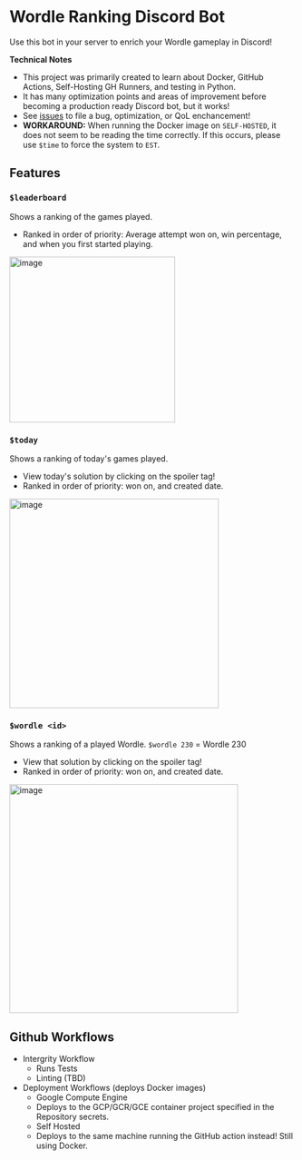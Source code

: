 # Wordle Ranking Discord Bot

Use this bot in your server to enrich your Wordle gameplay in Discord!

**Technical Notes**

- This project was primarily created to learn about Docker, GitHub Actions, Self-Hosting GH Runners, and testing in Python.
- It has many optimization points and areas of improvement before becoming a production ready Discord bot, but it works! 
- See [issues](https://github.com/baksha97/discord-wordle-stats/issues) to file a bug, optimization, or QoL enchancement!
- **WORKAROUND:** When running the Docker image on `SELF-HOSTED`, it does not seem to be reading the time correctly. If this occurs, please use `$time` to force the system to `EST`. 

## Features

### `$leaderboard`
Shows a ranking of the games played. 
- Ranked in order of priority: Average attempt won on, win percentage, and when you first started playing.  
<img width="292" alt="image" src="https://user-images.githubusercontent.com/15055008/153735810-4d2e5340-8e63-44f9-81cb-018997f30ffc.png">

### `$today`
Shows a ranking of today's games played. 
- View today's solution by clicking on the spoiler tag!
- Ranked in order of priority: won on, and created date.
<img width="369" alt="image" src="https://user-images.githubusercontent.com/15055008/153735799-7415352a-1518-4f88-b026-021e334ae804.png">

### `$wordle <id>`
Shows a ranking of a played Wordle. 
`$wordle 230` = Wordle 230
- View that solution by clicking on the spoiler tag!
- Ranked in order of priority: won on, and created date.
<img width="403" alt="image" src="https://user-images.githubusercontent.com/15055008/153735776-def40efa-041c-47a1-b604-197ce5023f23.png">



## Github Workflows
- Intergrity Workflow
  - Runs Tests
  - Linting (TBD)
- Deployment Workflows (deploys Docker images)
  - Google Compute Engine
   - Deploys to the GCP/GCR/GCE container project specified in the Repository secrets.    
  - Self Hosted
   - Deploys to the same machine running the GitHub action instead! Still using Docker.

